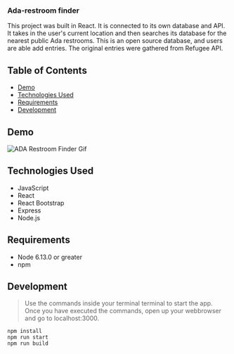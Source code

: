 ### Ada-restroom finder
This project was built in React. It is connected to its own database and API. It takes in the user's current location and then searches its database for the nearest public Ada restrooms. This is an open source database, and users are able add entries. The original entries were gathered from Refugee API.

## Table of Contents

* [Demo](#demo)
* [Technologies Used](#technologies-used)
* [Requirements](#requirements)
* [Development](#development)

## Demo
![ADA Restroom Finder Gif](https://user-images.githubusercontent.com/65146641/99994333-16fcf700-2d76-11eb-8df2-4bccb98540bf.gif)


## Technologies Used
- JavaScript
- React
- React Bootstrap
- Express
- Node.js


## Requirements
- Node 6.13.0 or greater
- npm

## Development
  	
> Use the commands inside your terminal terminal to start the app. Once you have executed the commands, open up your webbrowser and go to localhost:3000.
	
~~~~
npm install
npm run start
npm run build
~~~~

